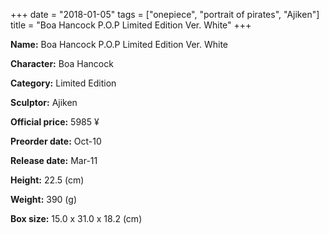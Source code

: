 +++
date = "2018-01-05"
tags = ["onepiece", "portrait of pirates", "Ajiken"]
title = "Boa Hancock P.O.P Limited Edition Ver. White"
+++

**Name:** Boa Hancock P.O.P Limited Edition Ver. White

**Character:** Boa Hancock

**Category:** Limited Edition 

**Sculptor:** Ajiken

**Official price:** 5985 ¥

**Preorder date:** Oct-10

**Release date:** Mar-11

**Height:** 22.5 (cm)

**Weight:** 390 (g)

**Box size:** 15.0 x 31.0 x 18.2 (cm)


